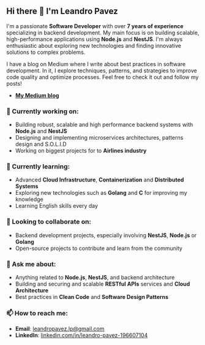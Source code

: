 ## Hi there 👋 I'm Leandro Pavez

I'm a passionate **Software Developer** with over **7 years of experience** specializing in backend development. My main focus is on building scalable, high-performance applications using **Node.js** and **NestJS**. I'm always enthusiastic about exploring new technologies and finding innovative solutions to complex problems.

I have a blog on Medium where I write about best practices in software development. In it, I explore techniques, patterns, and strategies to improve code quality and optimize processes. Feel free to check it out and follow my posts!

- [**My Medium blog**](https://medium.com/@leandropavez.lp)


### 🔭 Currently working on:
- Building robust, scalable and high performance backend systems with **Node.js** and **NestJS**
- Designing and implementing microservices architectures, patterns design and S.O.L.I.D
- Working on biggest projects for to **Airlines industry**

### 🌱 Currently learning:
- Advanced **Cloud Infrastructure**, **Containerization** and  **Distributed Systems**
- Exploring new technologies such as **Golang** and **C** for improving my knowledge
- Learning English skills every day

### 👯 Looking to collaborate on:
- Backend development projects, especially involving **NestJS**, **Node.js** or **Golang**
- Open-source projects to contribute and learn from the community

### 💬 Ask me about:
- Anything related to **Node.js**, **NestJS**, and backend architecture
- Building and securing and scalable **RESTful APIs** services and **Cloud Architecture**
- Best practices in **Clean Code** and **Software Design Patterns**

### 📫 How to reach me:
- **Email**: leandropavez.lp@gmail.com
- **LinkedIn**: [linkedin.com/in/leandro-pavez-196607104](https://www.linkedin.com/in/leandro-pavez-196607104)
